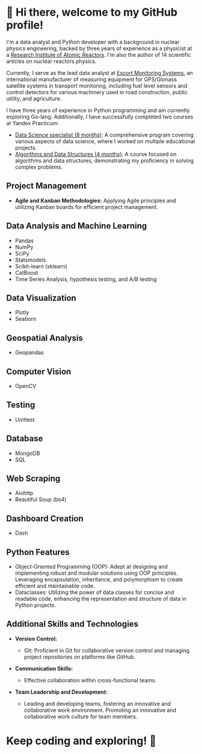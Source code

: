 # 👋 Hi there, welcome to my GitHub profile! 

I'm a data analyst and Python developer with a background in nuclear physics engineering, backed by three years of experience as a physicist at a [Research Institute of Atomic Reactors](https://www.niiar.ru/eng). I'm also the author of 14 scientific articles on nuclear reactors physics. 

Currently, I serve as the lead data analyst at [Escort Monitoring Systems](https://www.fmeter.ru/en/), an international manufacturer of measuring equipment for GPS/Glonass satellite systems in transport monitoring, including fuel level sensors and control detectors for various machinery used in road construction, public utility, and agriculture.

I have three years of experience in Python programming and am currently exploring Go-lang. Additionally, I have successfully completed two courses at Yandex Practicum:

- [Data Science specialist (8 months)](https://github.com/IgorMitrofanov/YandexPracticumDS26-study): A comprehensive program covering various aspects of data science, where I worked on multiple educational projects.
- [Algorithms and Data Structures (4 months)](https://github.com/IgorMitrofanov/yandex-algorithms): A course focused on algorithms and data structures, demonstrating my proficiency in solving complex problems.

## Project Management 
- **Agile and Kanban Methodologies:** Applying Agile principles and utilizing Kanban boards for efficient project management.

## Data Analysis and Machine Learning
- Pandas
- NumPy
- SciPy
- Statsmodels
- Scikit-learn (sklearn)
- CatBoost
- Time Series Analysis, hypothesis testing, and A/B testing

## Data Visualization
- Plotly
- Seaborn

## Geospatial Analysis
- Geopandas

## Computer Vision
- OpenCV

## Testing
- Unittest

## Database
- MongoDB
- SQL

## Web Scraping
- Aiohttp
- Beautiful Soup (bs4)

## Dashboard Creation
- Dash

## Python Features
- Object-Oriented Programming (OOP): Adept at designing and implementing robust and modular solutions using OOP principles. Leveraging encapsulation, inheritance, and polymorphism to create efficient and maintainable code.
- Dataclasses: Utilizing the power of data classes for concise and readable code, enhancing the representation and structure of data in Python projects.

## Additional Skills and Technologies
- **Version Control:**
  - Git: Proficient in Git for collaborative version control and managing project repositories on platforms like GitHub.

- **Communication Skills:**
  - Effective collaboration within cross-functional teams.

- **Team Leadership and Development:**
  - Leading and developing teams, fostering an innovative and collaborative work environment. Promoting an innovative and collaborative work culture for team members.

# Keep coding and exploring! 🚀



<!--
**IgorMitrofanov/IgorMitrofanov** is a ✨ _special_ ✨ repository because its `README.md` (this file) appears on your GitHub profile.

Here are some ideas to get you started:

- 🔭 I’m currently working on ...
- 🌱 I’m currently learning ...
- 👯 I’m looking to collaborate on ...
- 🤔 I’m looking for help with ...
- 💬 Ask me about ...
- 📫 How to reach me: ...
- 😄 Pronouns: ...
- ⚡ Fun fact: ...
-->
